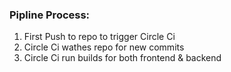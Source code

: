 ### Pipline Process:

1. First Push to repo to trigger Circle Ci
2. Circle Ci wathes repo for new commits
3. Circle Ci run builds for both frontend & backend 